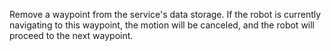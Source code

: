 Remove a waypoint from the service's data storage.
If the robot is currently navigating to this waypoint, the motion will be canceled, and the robot will proceed to the next waypoint.
